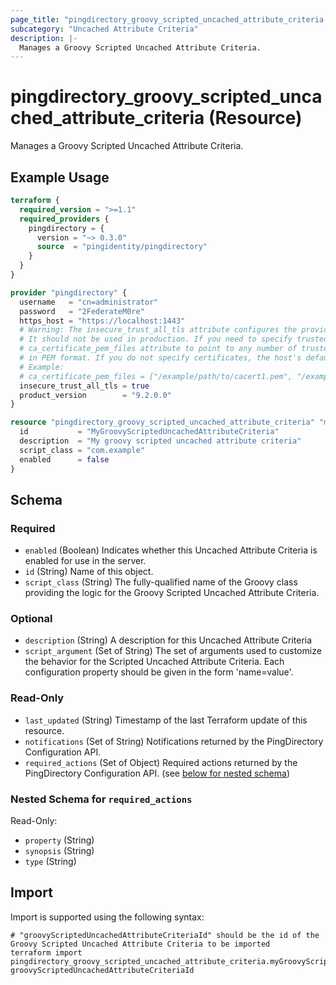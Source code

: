 ```yaml
---
page_title: "pingdirectory_groovy_scripted_uncached_attribute_criteria Resource - terraform-provider-pingdirectory"
subcategory: "Uncached Attribute Criteria"
description: |-
  Manages a Groovy Scripted Uncached Attribute Criteria.
---
```


# pingdirectory_groovy_scripted_uncached_attribute_criteria (Resource)

Manages a Groovy Scripted Uncached Attribute Criteria.

## Example Usage

```terraform
terraform {
  required_version = ">=1.1"
  required_providers {
    pingdirectory = {
      version = "~> 0.3.0"
      source  = "pingidentity/pingdirectory"
    }
  }
}

provider "pingdirectory" {
  username   = "cn=administrator"
  password   = "2FederateM0re"
  https_host = "https://localhost:1443"
  # Warning: The insecure_trust_all_tls attribute configures the provider to trust any certificate presented by the PingDirectory server.
  # It should not be used in production. If you need to specify trusted CA certificates, use the
  # ca_certificate_pem_files attribute to point to any number of trusted CA certificate files
  # in PEM format. If you do not specify certificates, the host's default root CA set will be used.
  # Example:
  # ca_certificate_pem_files = ["/example/path/to/cacert1.pem", "/example/path/to/cacert2.pem"]
  insecure_trust_all_tls = true
  product_version        = "9.2.0.0"
}

resource "pingdirectory_groovy_scripted_uncached_attribute_criteria" "myGroovyScriptedUncachedAttributeCriteria" {
  id           = "MyGroovyScriptedUncachedAttributeCriteria"
  description  = "My groovy scripted uncached attribute criteria"
  script_class = "com.example"
  enabled      = false
}
```

<!-- schema generated by tfplugindocs -->
## Schema

### Required

- `enabled` (Boolean) Indicates whether this Uncached Attribute Criteria is enabled for use in the server.
- `id` (String) Name of this object.
- `script_class` (String) The fully-qualified name of the Groovy class providing the logic for the Groovy Scripted Uncached Attribute Criteria.

### Optional

- `description` (String) A description for this Uncached Attribute Criteria
- `script_argument` (Set of String) The set of arguments used to customize the behavior for the Scripted Uncached Attribute Criteria. Each configuration property should be given in the form 'name=value'.

### Read-Only

- `last_updated` (String) Timestamp of the last Terraform update of this resource.
- `notifications` (Set of String) Notifications returned by the PingDirectory Configuration API.
- `required_actions` (Set of Object) Required actions returned by the PingDirectory Configuration API. (see [below for nested schema](#nestedatt--required_actions))

<a id="nestedatt--required_actions"></a>
### Nested Schema for `required_actions`

Read-Only:

- `property` (String)
- `synopsis` (String)
- `type` (String)

## Import

Import is supported using the following syntax:

```shell
# "groovyScriptedUncachedAttributeCriteriaId" should be the id of the Groovy Scripted Uncached Attribute Criteria to be imported
terraform import pingdirectory_groovy_scripted_uncached_attribute_criteria.myGroovyScriptedUncachedAttributeCriteria groovyScriptedUncachedAttributeCriteriaId
```

